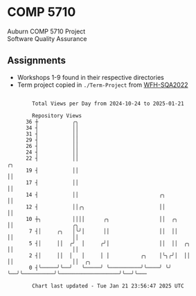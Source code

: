 # COMP 5710
Auburn COMP 5710 Project  
Software Quality Assurance

## Assignments
- Workshops 1-9 found in their respective directories
- Term project copied in `./Term-Project` from [WFH-SQA2022](https://github.com/wumphlett/WFH-SQA2022-AUBURN)

```

        Total Views per Day from 2024-10-24 to 2025-01-21

        Repository Views
      36 ┼           ╭╮
      34 ┤           ││
      31 ┤           ││
      29 ┤           ││
      26 ┤           ││
      24 ┤           ││
      22 ┤           ││                                              ╭╮
      19 ┤           ││                                              ││
      17 ┤           ││                                              ││
      14 ┤           ││                          ╭╮                  ││
      12 ┤           ││╭╮                        ││                  ││
      10 ┼╮          ││││      ╭╮                ││  ╭╮              ││                   ╭╮
       7 ┤│     ╭╮   │╰╯│      ││                ││  ││              ││                   ││
       5 ┤│     ││  ╭╯  │     ╭╯│                ││  ││  ╭╮          ││                   ││
       2 ┤│     ││  │   │     │ │          ╭╮    │╰╮╭╯│  ││          ││                   ││  ╭╮
       0 ┤╰─────╯╰──╯   ╰─────╯ ╰──────────╯╰────╯ ╰╯ ╰──╯╰──────────╯╰───────────────────╯╰──╯╰───

        Chart last updated - Tue Jan 21 23:56:47 2025 UTC
        
```
